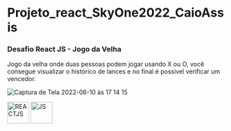# Projeto_react_SkyOne2022_CaioAssis

### Desafio React JS - Jogo da Velha

Jogo da velha onde duas pessoas podem jogar usando X ou O, você consegue visualizar o histórico de lances e no final é possível verificar um vencedor.

![Captura de Tela 2022-06-10 às 17 14 15](https://user-images.githubusercontent.com/61170444/173143941-5beb9ebc-9879-457a-81e5-1ec6626cee72.png)


<div style="display:inline_block" >
<img align="center" alt="REACTJS" src="https://encrypted-tbn0.gstatic.com/images?q=tbn:ANd9GcQrSgFyKjQiYKC857sXbCU0dDsnq3D2gSLNXclRk0psPLh37w7wYvhjDj7ZUDoY-zI2_E4&usqp=CAU" style="height:50px; width:auto" target="_blank">
<img align="center" alt="JS" src="https://upload.wikimedia.org/wikipedia/commons/3/3b/Javascript_Logo.png" style="height:50px; width:auto" target="_blank">
